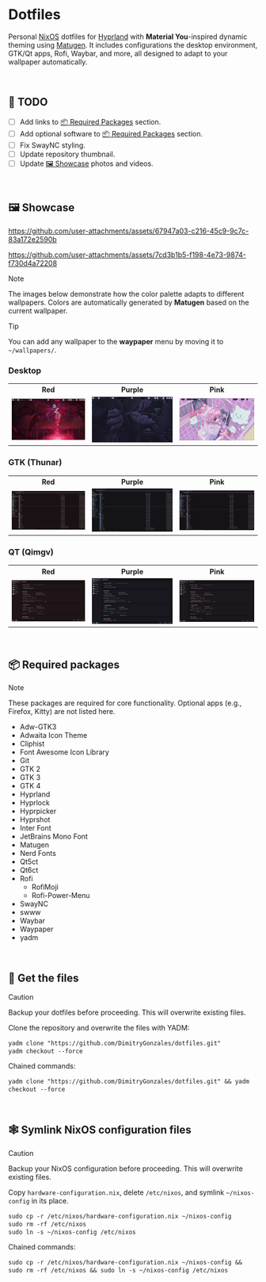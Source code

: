 # Dotfiles

Personal [NixOS](https://nixos.org/) dotfiles for [Hyprland](https://hypr.land/) with **Material You**-inspired dynamic theming using [Matugen](https://github.com/InioX/matugen). It includes configurations the desktop environment, GTK/Qt apps, Rofi, Waybar, and more, all designed to adapt to your wallpaper automatically.

<br>

## 📝 TODO

- [ ] Add links to [📦 Required Packages](#-required-packages) section.
- [ ] Add optional software to [📦 Required Packages](#-required-packages) section.
- [ ] Fix SwayNC styling.
- [ ] Update repository thumbnail.
- [ ] Update [🖼️ Showcase](#️-showcase) photos and videos.

<br>

## 🖼️ Showcase

https://github.com/user-attachments/assets/67947a03-c216-45c9-9c7c-83a172e2590b

https://github.com/user-attachments/assets/7cd3b1b5-f198-4e73-9874-f730d4a72208

> [!NOTE]
> The images below demonstrate how the color palette adapts to different wallpapers. Colors are automatically generated by **Matugen** based on the current wallpaper.

> [!TIP]
> You can add any wallpaper to the **waypaper** menu by moving it to `~/wallpapers/`.

### Desktop

<table>
    <tr>
        <th>Red</th>
        <th>Purple</th>
        <th>Pink</th>
    </tr>
    <tr>
        <td><img src="./assets/desktop-red.png"></td>
        <td><img src="./assets/desktop-purple.png"></td>
        <td><img src="./assets/desktop-pink.png"></td>
    </tr>
</table>

### GTK (Thunar)

<table>
    <tr>
        <th>Red</th>
        <th>Purple</th>
        <th>Pink</th>
    </tr>
    <tr>
        <td><img src="./assets/gtk-red.png"></td>
        <td><img src="./assets/gtk-purple.png"></td>
        <td><img src="./assets/gtk-pink.png"></td>
    </tr>
</table>

### QT (Qimgv)

<table>
    <tr>
        <th>Red</th>
        <th>Purple</th>
        <th>Pink</th>
    </tr>
    <tr>
        <td><img src="./assets/qt-red.png"></td>
        <td><img src="./assets/qt-purple.png"></td>
        <td><img src="./assets/qt-pink.png"></td>
    </tr>
</table>

<br>

## 📦 Required packages

> [!NOTE]
> These packages are required for core functionality. Optional apps (e.g., Firefox, Kitty) are not listed here.

- Adw-GTK3
- Adwaita Icon Theme
- Cliphist
- Font Awesome Icon Library
- Git
- GTK 2
- GTK 3
- GTK 4
- Hyprland
- Hyprlock
- Hyprpicker
- Hyprshot
- Inter Font
- JetBrains Mono Font
- Matugen
- Nerd Fonts
- Qt5ct
- Qt6ct
- Rofi
    - RofiMoji
    - Rofi-Power-Menu
- SwayNC
- swww
- Waybar
- Waypaper
- yadm

<br>

## 📂 Get the files

> [!CAUTION]
> Backup your dotfiles before proceeding. This will overwrite existing files.

Clone the repository and overwrite the files with YADM:

```
yadm clone "https://github.com/DimitryGonzales/dotfiles.git"
yadm checkout --force
```

Chained commands:

```
yadm clone "https://github.com/DimitryGonzales/dotfiles.git" && yadm checkout --force
```

<br>

## 🕸️ Symlink NixOS configuration files

> [!CAUTION]
> Backup your NixOS configuration before proceeding. This will overwrite existing files.

Copy `hardware-configuration.nix`, delete `/etc/nixos`, and symlink `~/nixos-config` in its place.

```
sudo cp -r /etc/nixos/hardware-configuration.nix ~/nixos-config
sudo rm -rf /etc/nixos
sudo ln -s ~/nixos-config /etc/nixos
```

Chained commands:

```
sudo cp -r /etc/nixos/hardware-configuration.nix ~/nixos-config && sudo rm -rf /etc/nixos && sudo ln -s ~/nixos-config /etc/nixos
```
